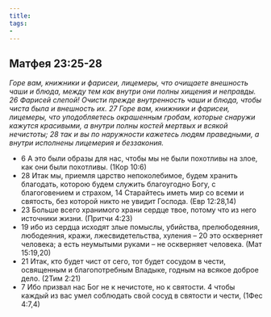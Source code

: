 ```yaml
---
title: 
tags: 
- 
---
```


## Матфея 23:25-28

*Горе вам, книжники и фарисеи, лицемеры, что очищаете внешность чаши и блюда, между тем как внутри они полны хищения и неправды. 26 Фарисей слепой! Очисти прежде внутренность чаши и блюда, чтобы чиста была и внешность их. 27 Горе вам, книжники и фарисеи, лицемеры, что уподобляетесь окрашенным гробам, которые снаружи кажутся красивыми, а внутри полны костей мертвых и всякой нечистоты; 28 так и вы по наружности кажетесь людям праведными, а внутри исполнены лицемерия и беззакония.*

- 6 А это были образы для нас, чтобы мы не были похотливы на злое, как они были похотливы. (1Кор 10:6)
- 28 Итак мы, приемля царство непоколебимое, будем хранить благодать, которою будем служить благоугодно Богу, с благоговением и страхом, 14 Старайтесь иметь мир со всеми и святость, без которой никто не увидит Господа. (Евр 12:28,14)
- 23 Больше всего хранимого храни сердце твое, потому что из него источники жизни. (Притчи 4:23)
- 19 ибо из сердца исходят злые помыслы, убийства, прелюбодеяния, любодеяния, кражи, лжесвидетельства, хуления – 20 это оскверняет человека; а есть неумытыми руками – не оскверняет человека. (Мат 15:19,20)
- 21 Итак, кто будет чист от сего, тот будет сосудом в чести, освященным и благопотребным Владыке, годным на всякое доброе дело. (2Тим 2:21)
- 7 Ибо призвал нас Бог не к нечистоте, но к святости. 4 чтобы каждый из вас умел соблюдать свой сосуд в святости и чести, (1Фес 4:7,4)